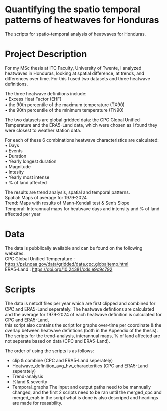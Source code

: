 # Quantifying the spatio temporal patterns of heatwaves for Honduras
The scripts for spatio-temporal analysis of heatwaves for Honduras.
# Project Description
For my MSc thesis at ITC Faculty, University of Twente, I analyzed heatwaves in Honduras, looking at spatial difference, at trends, and differences over time.
For this I used two datasets and three heatwave definitions.  
  
The three heatwave definitions include:  
•	Excess Heat Factor (EHF)  
•	the 90th percentile of the maximum temperature (TX90)   
•	the 90th percentile of the minimum temperature (TN90)  
  
The two datasets are global gridded data: the CPC Global Unified Temperature and the ERA5-Land data, which were chosen as I found they were closest to weather station data. 
  
For each of these 6 combinations heatwave characteristics are calculated:     
•	Days  
•	Events  
•	Duration  
•	Yearly longest duration  
•	Magnitude  
•	Intesity  
•	Yearly most intense   
•	% of land affected  
  
The results are trend analysis, spatial and temporal patterns.   
Spatial: Maps of average for 1979-2024  
Trend: Maps with results of Mann-Kendall test & Sen’s Slope  
Temporal: Interannual maps for heatwave days and intensity and % of land affected per year   

# Data
The data is pubblically available and can be found on the following websites.  
CPC Global Unified Temperature : https://psl.noaa.gov/data/gridded/data.cpc.globaltemp.html  
ERA5-Land : https://doi.org/10.24381/cds.e9c9c792  

# Scripts
The data is netcdf files per year which are first clipped and combined for CPC and ERA5-Land seperately.
The heatwave defintions are calculated and the average for 1979-2024 of each heatwave definition is calculated for CPC and ERA5-Land,  
this script also contains the script for graphs over-time per coordinate & the overlap between heatwave defintions (both in the Appendix of the thesis). 
The scripts for the trend-analysis, interannual maps, % of land affected are not seperate based on data (CPC and ERA5-Land).   
  
The order of using the scripts is as follows:  
-  clip & combine (CPC and ERA5-Land seperately)  
-  Heatwave_definition_avg_hw_characteritics (CPC and ERA5-Land seperately)   
-  Trend-analysis  
-  %land & severity  
-  Temporal_graphs
The input and output paths need to be mannually changed, and the first 2 scripts need to be ran until the merged_cpc and merged_era5
in the script what is done is also descriped and headings are made for reasability. 

